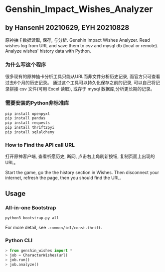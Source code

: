 # Genshin_Impact_Wishes_Analyzer

## by HansenH 20210629, EYH 20210828

原神抽卡数据读取, 保存, 与分析.
Genshin Impact Wishes Analyzer.
Read wishes log from URL and save them to csv and mysql db (local or remote). Analyze wishes' history data with Python.

### 为什么写这个程序

很多现有的原神抽卡分析工具只能从URL而非文件分析历史记录, 而官方只可查看过去6个月的历史记录。
通过这个工具可以持久化保存之前的记录, 可以自己将记录拼接 csv 文件(可用 Excel 读取), 或存于 mysql 数据库,分析更长期的记录。

### 需要安装的Python非标准库

```bash
pip install openpyxl
pip install pandas
pip install requests
pip install thrift2pyi
pip install sqlalchemy
```

### How to Find the API call URL

打开原神客户端, 查看祈愿历史, 断网, 点击右上角刷新按钮, 复制页面上出现的 URL。

Start the game, go the the history section in Wishes.
Then disconnect your internet, refresh the page, then you should find the URL.

## Usage

### All-in-one Bootstrap

```bash
python3 bootstrap.py all
```

For more detail, see `.common/idl/const.thrift`.

### Python CLI

```python
> from genshin_wishes import *
> job = CharacterWishes(url)
> job.run()
> job.analyze()
```
